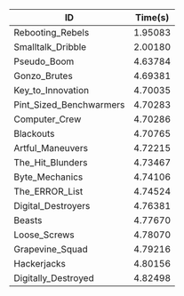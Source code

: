 |ID|Time(s)|
|-|-|
|Rebooting_Rebels|1.95083|
|Smalltalk_Dribble|2.00180|
|Pseudo_Boom|4.63784|
|Gonzo_Brutes|4.69381|
|Key_to_Innovation|4.70035|
|Pint_Sized_Benchwarmers|4.70283|
|Computer_Crew|4.70286|
|Blackouts|4.70765|
|Artful_Maneuvers|4.72215|
|The_Hit_Blunders|4.73467|
|Byte_Mechanics|4.74106|
|The_ERROR_List|4.74524|
|Digital_Destroyers|4.76381|
|Beasts|4.77670|
|Loose_Screws|4.78070|
|Grapevine_Squad|4.79216|
|Hackerjacks|4.80156|
|Digitally_Destroyed|4.82498|
